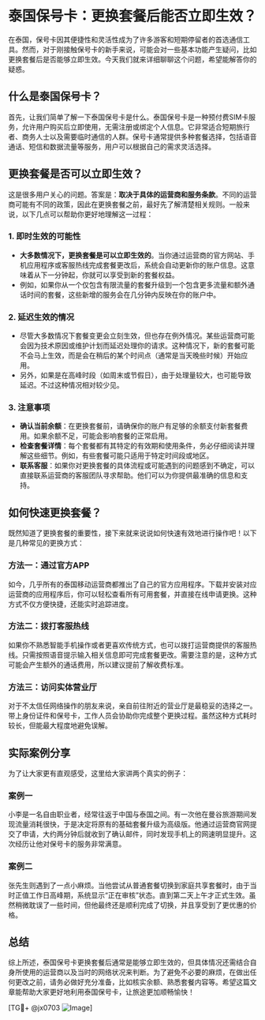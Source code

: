 # 泰国保号卡：更换套餐后能否立即生效？

在泰国，保号卡因其便捷性和灵活性成为了许多游客和短期停留者的首选通信工具。然而，对于刚接触保号卡的新手来说，可能会对一些基本功能产生疑问，比如更换套餐后是否能够立即生效。今天我们就来详细聊聊这个问题，希望能解答你的疑惑。

## 什么是泰国保号卡？

首先，让我们简单了解一下泰国保号卡是什么。泰国保号卡是一种预付费SIM卡服务，允许用户购买后立即使用，无需注册或绑定个人信息。它非常适合短期旅行者、商务人士以及需要临时通信的人群。保号卡通常提供多种套餐选择，包括语音通话、短信和数据流量等服务，用户可以根据自己的需求灵活选择。

## 更换套餐是否可以立即生效？

这是很多用户关心的问题。答案是：**取决于具体的运营商和服务条款**。不同的运营商可能有不同的政策，因此在更换套餐之前，最好先了解清楚相关规则。一般来说，以下几点可以帮助你更好地理解这一过程：

### 1. **即时生效的可能性**
   - **大多数情况下，更换套餐是可以立即生效的**。当你通过运营商的官方网站、手机应用程序或客服热线完成套餐更改后，系统会自动更新你的账户信息。这意味着从下一分钟起，你就可以享受到新的套餐权益。
   - 例如，如果你从一个仅包含有限流量的套餐升级到一个包含更多流量和额外通话时间的套餐，这些新增的服务会在几分钟内反映在你的账户中。

### 2. **延迟生效的情况**
   - 尽管大多数情况下套餐变更会立刻生效，但也存在例外情况。某些运营商可能会因为技术原因或维护计划而延迟处理你的请求。这种情况下，新的套餐可能不会马上生效，而是会在稍后的某个时间点（通常是当天晚些时候）开始应用。
   - 另外，如果是在高峰时段（如周末或节假日），由于处理量较大，也可能导致延迟。不过这种情况相对较少见。

### 3. **注意事项**
   - **确认当前余额**：在更换套餐前，请确保你的账户有足够的余额支付新套餐费用。如果余额不足，可能会影响套餐的正常启用。
   - **检查套餐详情**：每个套餐都有其特定的有效期和使用条件，务必仔细阅读并理解这些细节。例如，有些套餐可能只适用于特定时间段或地区。
   - **联系客服**：如果你对更换套餐的具体流程或可能遇到的问题感到不确定，可以直接联系运营商的客服团队寻求帮助。他们可以为你提供最准确的信息和支持。

## 如何快速更换套餐？

既然知道了更换套餐的重要性，接下来就来说说如何快速有效地进行操作吧！以下是几种常见的更换方式：

### 方法一：通过官方APP
如今，几乎所有的泰国移动运营商都推出了自己的官方应用程序。下载并安装对应运营商的应用程序后，你可以轻松查看所有可用套餐，并直接在线申请更换。这种方式不仅方便快捷，还能实时追踪进度。

### 方法二：拨打客服热线
如果你不熟悉智能手机操作或者更喜欢传统方式，也可以拨打运营商提供的客服热线。只需按照语音提示输入相关信息即可完成套餐更改。需要注意的是，这种方式可能会产生额外的通话费用，所以建议提前了解收费标准。

### 方法三：访问实体营业厅
对于不太信任网络操作的朋友来说，亲自前往附近的营业厅是最稳妥的选择之一。带上身份证件和保号卡，工作人员会协助你完成整个更换过程。虽然这种方式耗时较长，但能最大程度地避免误解。

## 实际案例分享

为了让大家更有直观感受，这里给大家讲两个真实的例子：

### 案例一
小李是一名自由职业者，经常往返于中国与泰国之间。有一次他在曼谷旅游期间发现流量消耗很快，于是决定将原有的基础套餐升级为高级版。他通过运营商官网提交了申请，大约两分钟后就收到了确认邮件，同时发现手机上的网速明显提升。这次经历让他对保号卡的服务非常满意。

### 案例二
张先生则遇到了一点小麻烦。当他尝试从普通套餐切换到家庭共享套餐时，由于当时正值工作日高峰期，系统显示“正在审核”状态。直到第二天上午才正式生效。虽然稍微耽误了一些时间，但他最终还是顺利完成了切换，并且享受到了更优惠的价格。

## 总结

综上所述，泰国保号卡更换套餐后通常是能够立即生效的，但具体情况还需结合自身所使用的运营商以及当时的网络状况来判断。为了避免不必要的麻烦，在做出任何更改之前，请务必做好充分准备，比如核实余额、熟悉套餐内容等。希望这篇文章能帮助大家更好地利用泰国保号卡，让旅途更加顺畅愉快！

[TG💪+ @jx0703 ![Image](https://github.com/user-attachments/assets/dbca1d08-cadb-493c-b0ec-ad6f7a83f270)]